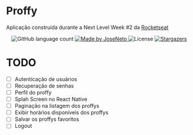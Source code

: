# Proffy
Aplicação construída durante a Next Level Week #2 da [Rocketseat](https://rocketseat.com.br)

<p align="center">
  <img alt="GitHub language count" src="https://img.shields.io/github/languages/count/1TATO/proffy-nlw2.0?color=%2304D361">

  <a href="https://www.linkedin.com/in/jose-netopr/">
    <img alt="Made by JoseNeto" src="https://img.shields.io/badge/made%20by-JoseNeto-%2304D361">
  </a>

  <img alt="License" src="https://img.shields.io/badge/license-MIT-%2304D361">

  <a href="https://github.com/1TATO/proffy-nlw2.0/stargazers">
    <img alt="Stargazers" src="https://img.shields.io/github/stars/1TATO/proffy-nlw2.0?style=social">
  </a>
</p>

# TODO
- [ ] Autenticação de usuários
- [ ] Recuperação de senhas
- [ ] Perfil do proffy
- [ ] Splah Screen no React Native
- [ ] Paginação na listagem dos proffys
- [ ] Exibir horários disponíveis dos proffys
- [ ] Salvar os proffys favoritos
- [ ] Logout 

